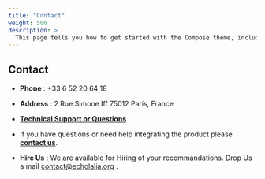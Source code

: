 ```yaml
---
title: "Contact"
weight: 500
description: >
  This page tells you how to get started with the Compose theme, including installation and basic configuration.
---
```


## Contact

- **Phone** : +33 6 52 20 64 18
- **Address** : 2 Rue Simone Iff 75012 Paris, France
- [**Technical Support or Questions**](mailto:contact@echolalia.org)

- If you have questions or need help integrating the product please [**contact us**](mailto:contact@echolalia.org).

- **Hire Us** :
We are available for Hiring of your recommandations. Drop Us a mail [contact@echolalia.org](mailto:contact@echolalia.org) .